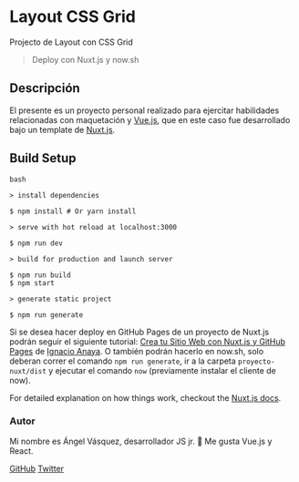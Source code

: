 # Layout CSS Grid

Projecto de Layout con CSS Grid 

> Deploy con Nuxt.js y now.sh 

## Descripción

El presente es un proyecto personal realizado para ejercitar habilidades relacionadas con maquetación y [Vue.js](https://vuejs.org/), que en este caso fue desarrollado bajo un template de [Nuxt.js](https://nuxtjs.org/).


## Build Setup

``` 
bash

> install dependencies

$ npm install # Or yarn install

> serve with hot reload at localhost:3000

$ npm run dev

> build for production and launch server

$ npm run build
$ npm start

> generate static project

$ npm run generate
```
Si se desea hacer deploy en GitHub Pages de un proyecto de Nuxt.js podrán seguir el siguiente tutorial: [Crea tu Sitio Web con Nuxt.js y GitHub Pages](https://medium.com/@ianaya89/crea-tu-sitio-web-con-github-pages-y-nuxt-js-6a90fd0a0dc4) de [Ignacio Anaya](https://twitter.com/ianaya89). 
O también podrán hacerlo en now.sh, solo deberan correr el comando `npm run generate`, ir a la carpeta `proyecto-nuxt/dist` y ejecutar el comando `now` (previamente instalar el cliente de now). 

For detailed explanation on how things work, checkout the [Nuxt.js docs](https://github.com/nuxt/nuxt.js).


### Autor

Mi nombre es Ángel Vásquez, desarrollador JS jr.
󠁶🚀 Me gusta Vue.js y React.

[GitHub](https://github.com/angelvasqueznep)
[Twitter](https://twitter.com/angelvasqueznep)